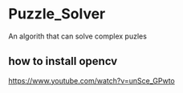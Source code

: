 # Puzzle_Solver
An algorith that can solve complex puzles


## how to install opencv
https://www.youtube.com/watch?v=unSce_GPwto
